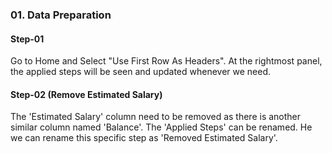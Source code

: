 ### 01. Data Preparation
#### Step-01
Go to Home and Select "Use First Row As Headers". At the rightmost panel, the applied steps will be seen and updated whenever we need. 


#### Step-02 (Remove Estimated Salary)
The 'Estimated Salary' column need to be removed as there is another similar column named 'Balance'. The 'Applied Steps' can be renamed. He we can rename this specific step as 'Removed Estimated Salary'. 
